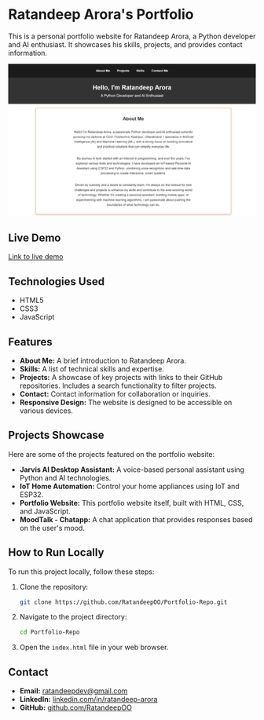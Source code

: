 # Ratandeep Arora's Portfolio

This is a personal portfolio website for Ratandeep Arora, a Python developer and AI enthusiast. It showcases his skills, projects, and provides contact information.

![Portfolio Screenshot](portfolio.png)

## Live Demo

[Link to live demo](https://github.com/RatandeepOO/Portfolio-Repo)

## Technologies Used

*   HTML5
*   CSS3
*   JavaScript

## Features

*   **About Me:** A brief introduction to Ratandeep Arora.
*   **Skills:** A list of technical skills and expertise.
*   **Projects:** A showcase of key projects with links to their GitHub repositories. Includes a search functionality to filter projects.
*   **Contact:** Contact information for collaboration or inquiries.
*   **Responsive Design:** The website is designed to be accessible on various devices.

## Projects Showcase

Here are some of the projects featured on the portfolio website:

*   **Jarvis AI Desktop Assistant:** A voice-based personal assistant using Python and AI technologies.
*   **IoT Home Automation:** Control your home appliances using IoT and ESP32.
*   **Portfolio Website:** This portfolio website itself, built with HTML, CSS, and JavaScript.
*   **MoodTalk - Chatapp:** A chat application that provides responses based on the user's mood.

## How to Run Locally

To run this project locally, follow these steps:

1.  Clone the repository:
    ```bash
    git clone https://github.com/RatandeepOO/Portfolio-Repo.git
    ```
2.  Navigate to the project directory:
    ```bash
    cd Portfolio-Repo
    ```
3.  Open the `index.html` file in your web browser.

## Contact

*   **Email:** [ratandeepdev@gmail.com](mailto:ratandeepdev@gmail.com)
*   **LinkedIn:** [linkedin.com/in/ratandeep-arora](https://www.linkedin.com/in/ratandeep-arora-7a854a299/)
*   **GitHub:** [github.com/RatandeepOO](https://github.com/RatandeepOO)
